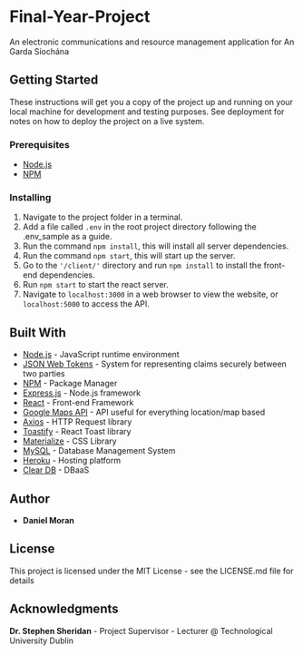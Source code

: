 # Final-Year-Project
An electronic communications and resource management application for An Garda Síochána

## Getting Started

These instructions will get you a copy of the project up and running on your local machine for development and testing purposes. See deployment for notes on how to deploy the project on a live system.

### Prerequisites

- [Node.js](https://nodejs.org/en/)
- [NPM](https://www.npmjs.com/)

### Installing

1. Navigate to the project folder in a terminal.
2. Add a file called ```.env``` in the root project directory following the .env_sample as a guide.
3. Run the command ```npm install```, this will install all server dependencies.
4. Run the command ```npm start```, this will start up the server.
5. Go to the ```'/client/'``` directory and run ```npm install``` to install the front-end dependencies.
6. Run ```npm start``` to start the react server.
7. Navigate to ```localhost:3000``` in a web browser to view the website, or ```localhost:5000``` to access the API.


## Built With

* [Node.js](https://nodejs.org/en/) - JavaScript runtime environment
* [JSON Web Tokens](https://jwt.io/) - System for representing claims securely between two parties
* [NPM](https://www.npmjs.com/) - Package Manager
* [Express.js](https://expressjs.com/) - Node.js framework
* [React](https://reactjs.org) - Front-end Framework
* [Google Maps API](https://developers.google.com/maps/documentation) - API useful for everything location/map based
* [Axios](https://github.com/axios/axios) - HTTP Request library
* [Toastify](https://github.com/fkhadra/react-toastify) - React Toast library
* [Materialize](https://materializecss.com/) - CSS Library
* [MySQL](https://www.mysql.com/) - Database Management System
* [Heroku](https://www.heroku.com/) - Hosting platform
* [Clear DB](https://www.cleardb.com/) - DBaaS 


## Author

* **Daniel Moran**


## License

This project is licensed under the MIT License - see the LICENSE.md file for details

## Acknowledgments

**Dr. Stephen Sheridan** - Project Supervisor - Lecturer @ Technological University Dublin

